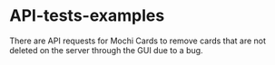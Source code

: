 # API-tests-examples

There are API requests for Mochi Cards to remove cards that are not deleted on the server through the GUI due to a bug.